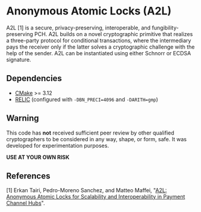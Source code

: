 #  Anonymous Atomic Locks (A2L)

A2L [1] is a secure, privacy-preserving, interoperable, and fungibility-preserving PCH. A2L builds on a novel cryptographic primitive 
that realizes a three-party protocol for conditional transactions, where the intermediary pays the receiver only if the latter solves a cryptographic 
challenge with the help of the sender. A2L can be instantiated using either Schnorr or ECDSA signature.

## Dependencies

* [CMake](https://cmake.org/download/) >= 3.12
* [RELIC](https://github.com/relic-toolkit/relic) (configured with `-DBN_PRECI=4096` and `-DARITH=gmp`)

## Warning

This code has **not** received sufficient peer review by other qualified cryptographers to be considered in any way, shape, or form, safe. 
It was developed for experimentation purposes.

**USE AT YOUR OWN RISK**

## References

[1]  Erkan Tairi, Pedro-Moreno Sanchez, and Matteo Maffei, "[A2L: Anonymous Atomic Locks for Scalability and Interoperability in Payment Channel Hubs](https://eprint.iacr.org/2019/589)".
